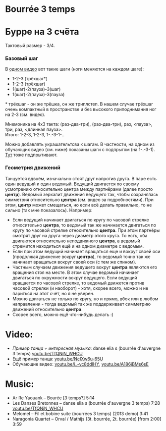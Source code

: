 Bourrée 3 temps
===============
# Бурре на 3 счёта
Тактовый размер - 3/4.

### Базовый шаг

В [одном видео](https://www.youtube.com/watch?v=i_-vc8ddlHY) вот такие шаги (ноги меняются на каждом шаге):

- 1-2-3 (трёхшаг*)
- 1-2-3 (трёхшаг)
- 1(шаг)-2(пауза)-3(шаг)
- 1(шаг)-2(пауза)-3(пауза)

\* трёхшаг - он же трёшка, он же триплстеп. В нашем случае трёхшаг очень компактный в пространстве и без высокого приподнимания ног на 2-3 (см. видео).

Мнемоника на 4х3 такта: (раз-два-три), (раз-два-три), раз, <пауза>, три, раз, <длинная пауза>.  
Итого: 1-2-3, 1-2-3, 1-.-3-1-..

Можно добавлять украшательтсва к шагам. В частности, на одном из обучающих видео (см. ниже) показаны шаги с подпрыгом (на 1-.-3-1). [Тут](https://www.youtube.com/watch?v=TfQNjN_WHCU) тоже подпрытивают.

### Геометрия движений

Танцуется вдвоём, изначально стоят друг напротив друга. В паре есть один ведущий и один ведомый. Ведущий двигается по своему усмотрению относительно центра между партнёрами (далее просто **центр**). Ведомый зеркалит движения ведущего так, чтобы сохранялась симметрия относительно **центра** (см. видео за подробностями). При этом, **центр** может смещаться, но если всё делать правильно, то не сильно (так мне показалось). Например:

* Если ведущий начинает двигаться по кругу по часовой стрелке относительно **центра**, то ведомый так же начинается двигаться по кругу по часовой стрелке относительно **центра**. При этом партнёры смотрят друг на друга через диаметр этого круга. То есть, оба двигаются относительно неподвижного **центра**, а ведомый стремится находиться ещё и на одном диаметре с ведомым.
* Если при этом ведущий начинает вращаться еще и вокруг своей оси (продолжая движение вокруг **центра**), то ведомый точно так же начинает вращаться вокруг своей оси (с тем же спином).
* Частным случаем движения ведущего вокруг **центра** являются его вращения стоя на месте. В этом случае ведомый начинает двигаться по окружности вокруг ведущего. Если ведущий вращается по часовой стрелке, то ведомый движется против часовой стрелки (и наоборот) - хотя, скорее всего, можно и не париться на этот счёт, но я не уверен.
* Можно двигаться не только по кругу, но и прямо, вбок или в любом направлении - тогда ведомый так же поддерживает симметрию движений относительно **центра**.
* Скорее всего, можно ещё что-нибудь делать :)

Video:
======
- _Пример танца + интересная музыка_: danse elia s (bourrée d'auvergne 3 temps) [youtu.be/TfQNjN_WHCU](https://www.youtube.com/watch?v=TfQNjN_WHCU)
- Ещё пример танца: [youtu.be/NcIXw6u-65U](https://www.youtube.com/watch?v=NcIXw6u-65U)
- Обучающие видео: [youtu.be/i_-vc8ddlHY](https://www.youtube.com/watch?v=i_-vc8ddlHY), [youtu.be/A186jBMs6sE](https://www.youtube.com/watch?v=A186jBMs6sE)

Music:
======
- Ar Re Yaouank – Bourée [3 temps?] 5:14
- Les Danses Bretonnes – danse elia s (bourrée d'auvergne 3 temps) 7:28 [youtu.be/TfQNjN_WHCU](https://www.youtube.com/watch?v=TfQNjN_WHCU)
- Melomel – Fil et bobine suite (bourrées 3 temps) (2013 demo) 3:41
- Naragonia Quartet – Orval / Mathijs (3t. bourrée, 2t. bourrée) [from 2:00] 3:59
